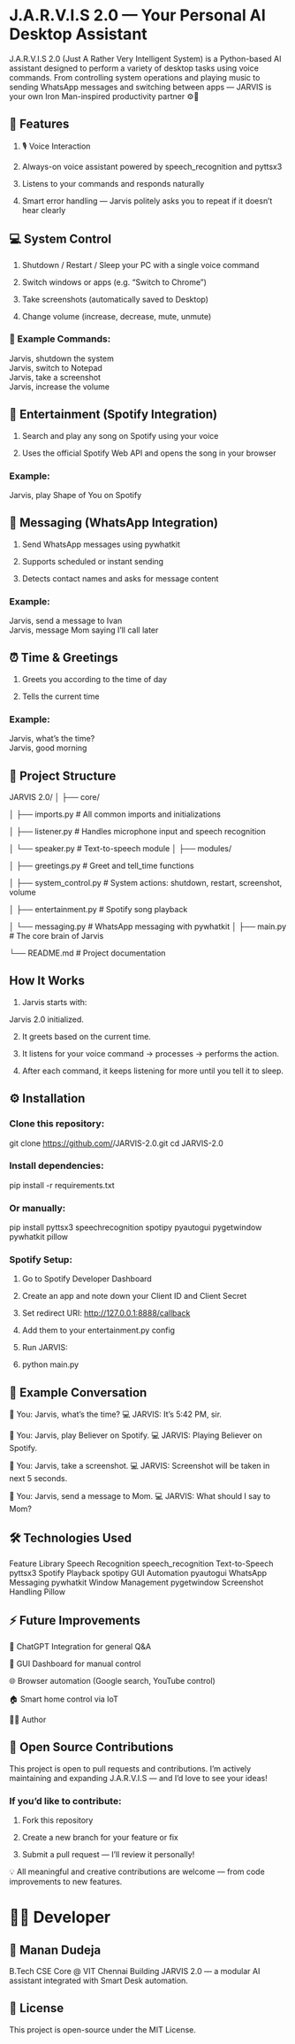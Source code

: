 # J.A.R.V.I.S 2.0 — Your Personal AI Desktop Assistant

J.A.R.V.I.S 2.0 (Just A Rather Very Intelligent System) is a Python-based AI assistant designed to perform a variety of desktop tasks using voice commands.
From controlling system operations and playing music to sending WhatsApp messages and switching between apps — JARVIS is your own Iron Man-inspired productivity partner ⚙️💬

## 🚀 Features
1) 🎙️ Voice Interaction

2) Always-on voice assistant powered by speech_recognition and pyttsx3

3) Listens to your commands and responds naturally

4) Smart error handling — Jarvis politely asks you to repeat if it doesn’t hear clearly

## 💻 System Control

1) Shutdown / Restart / Sleep your PC with a single voice command

2) Switch windows or apps (e.g. “Switch to Chrome”)

3) Take screenshots (automatically saved to Desktop)

4) Change volume (increase, decrease, mute, unmute)

### 🧩 Example Commands:

Jarvis, shutdown the system  
Jarvis, switch to Notepad  
Jarvis, take a screenshot  
Jarvis, increase the volume  

## 🎵 Entertainment (Spotify Integration)

1) Search and play any song on Spotify using your voice

2) Uses the official Spotify Web API and opens the song in your browser

### Example:

Jarvis, play Shape of You on Spotify
## 💬 Messaging (WhatsApp Integration)

1) Send WhatsApp messages using pywhatkit

2) Supports scheduled or instant sending

3) Detects contact names and asks for message content

### Example:

Jarvis, send a message to Ivan  
Jarvis, message Mom saying I’ll call later

## ⏰ Time & Greetings

1) Greets you according to the time of day

2) Tells the current time

### Example:

Jarvis, what’s the time?  
Jarvis, good morning

## 🧩 Project Structure
JARVIS 2.0/
│
├── core/

│   ├── imports.py          # All common imports and initializations

│   ├── listener.py         # Handles microphone input and speech recognition

│   └── speaker.py          # Text-to-speech module
│
├── modules/

│   ├── greetings.py        # Greet and tell_time functions

│   ├── system_control.py   # System actions: shutdown, restart, screenshot, volume

│   ├── entertainment.py    # Spotify song playback

│   └── messaging.py        # WhatsApp messaging with pywhatkit
│
├── main.py                 # The core brain of Jarvis

└── README.md               # Project documentation

## How It Works

1) Jarvis starts with:

Jarvis 2.0 initialized.


2) It greets based on the current time.

3) It listens for your voice command → processes → performs the action.

4) After each command, it keeps listening for more until you tell it to sleep.

## ⚙️ Installation

### Clone this repository:

git clone https://github.com/<your-username>/JARVIS-2.0.git
cd JARVIS-2.0


### Install dependencies:

pip install -r requirements.txt


### Or manually:

pip install pyttsx3 speechrecognition spotipy pyautogui pygetwindow pywhatkit pillow


### Spotify Setup:

1) Go to Spotify Developer Dashboard

2) Create an app and note down your Client ID and Client Secret

3) Set redirect URI: http://127.0.0.1:8888/callback

4) Add them to your entertainment.py config

5) Run JARVIS:

6) python main.py

## 🧩 Example Conversation

🧠 You: Jarvis, what’s the time?
💻 JARVIS: It’s 5:42 PM, sir.

🧠 You: Jarvis, play Believer on Spotify.
💻 JARVIS: Playing Believer on Spotify.

🧠 You: Jarvis, take a screenshot.
💻 JARVIS: Screenshot will be taken in next 5 seconds.

🧠 You: Jarvis, send a message to Mom.
💻 JARVIS: What should I say to Mom?

## 🛠️ Technologies Used
Feature	Library
Speech Recognition	speech_recognition
Text-to-Speech	pyttsx3
Spotify Playback	spotipy
GUI Automation	pyautogui
WhatsApp Messaging	pywhatkit
Window Management	pygetwindow
Screenshot Handling	Pillow
## ⚡ Future Improvements


🤖 ChatGPT Integration for general Q&A

🧱 GUI Dashboard for manual control

🌐 Browser automation (Google search, YouTube control)

🏠 Smart home control via IoT

👨‍💻 Author

## 🤝 Open Source Contributions

This project is open to pull requests and contributions.
I’m actively maintaining and expanding J.A.R.V.I.S — and I’d love to see your ideas!

### If you’d like to contribute:

1) Fork this repository

2) Create a new branch for your feature or fix

3) Submit a pull request — I’ll review it personally!

💡 All meaningful and creative contributions are welcome — from code improvements to new features.

# 🧑‍💻 Developer

## 👤 Manan Dudeja
B.Tech CSE Core @ VIT Chennai
Building JARVIS 2.0 — a modular AI assistant integrated with Smart Desk automation.


## 🏁 License

This project is open-source under the MIT License.
